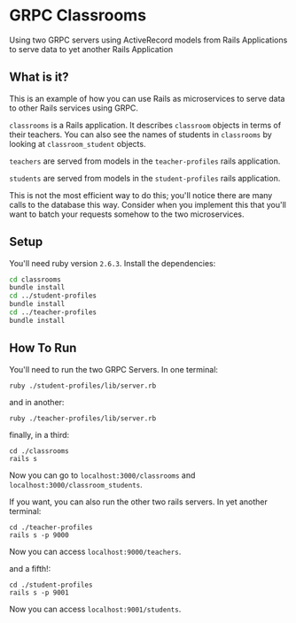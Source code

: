 # GRPC Classrooms

Using two GRPC servers using ActiveRecord models from Rails Applications to
serve data to yet another Rails Application

## What is it?

This is an example of how you can use Rails as microservices to serve data to
other Rails services using GRPC.

`classrooms` is a Rails application. It describes `classroom` objects in terms
of their teachers. You can also see the names of students in `classrooms` by
looking at `classroom_student` objects.

`teachers` are served from models in the `teacher-profiles` rails application.

`students` are served from models in the `student-profiles` rails application.

This is not the most efficient way to do this; you'll notice there are many
calls to the database this way. Consider when you implement this that you'll
want to batch your requests somehow to the two microservices.

## Setup

You'll need ruby version `2.6.3`. Install the dependencies:

```bash
cd classrooms
bundle install
cd ../student-profiles
bundle install
cd ../teacher-profiles
bundle install
```

## How To Run

You'll need to run the two GRPC Servers. In one terminal:

```
ruby ./student-profiles/lib/server.rb
```

and in another:


```
ruby ./teacher-profiles/lib/server.rb
```

finally, in a third:

```
cd ./classrooms
rails s
```

Now you can go to `localhost:3000/classrooms` and
`localhost:3000/classroom_students`.

If you want, you can also run the other two rails servers. In yet another
terminal:

```
cd ./teacher-profiles
rails s -p 9000
```

Now you can access `localhost:9000/teachers`.

and a fifth!:

```
cd ./student-profiles
rails s -p 9001
```

Now you can access `localhost:9001/students`.
